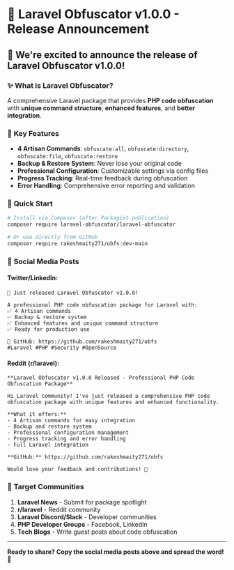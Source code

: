 # 🚀 Laravel Obfuscator v1.0.0 - Release Announcement

## 🎉 **We're excited to announce the release of Laravel Obfuscator v1.0.0!**

### ✨ **What is Laravel Obfuscator?**

A comprehensive Laravel package that provides **PHP code obfuscation** with **unique command structure**, **enhanced features**, and **better integration**.

### 🔧 **Key Features**

- **4 Artisan Commands**: `obfuscate:all`, `obfuscate:directory`, `obfuscate:file`, `obfuscate:restore`
- **Backup & Restore System**: Never lose your original code
- **Professional Configuration**: Customizable settings via config files
- **Progress Tracking**: Real-time feedback during obfuscation
- **Error Handling**: Comprehensive error reporting and validation

### 🚀 **Quick Start**

```bash
# Install via Composer (after Packagist publication)
composer require laravel-obfuscator/laravel-obfuscator

# Or use directly from GitHub
composer require rakeshmaity271/obfs:dev-main
```

### 📱 **Social Media Posts**

#### **Twitter/LinkedIn:**
```
🚀 Just released Laravel Obfuscator v1.0.0! 

A professional PHP code obfuscation package for Laravel with:
✅ 4 Artisan commands
✅ Backup & restore system  
✅ Enhanced features and unique command structure
✅ Ready for production use

🔗 GitHub: https://github.com/rakeshmaity271/obfs
#Laravel #PHP #Security #OpenSource
```

#### **Reddit (r/laravel):**
```
**Laravel Obfuscator v1.0.0 Released - Professional PHP Code Obfuscation Package**

Hi Laravel community! I've just released a comprehensive PHP code obfuscation package with unique features and enhanced functionality.

**What it offers:**
- 4 Artisan commands for easy integration
- Backup and restore system
- Professional configuration management
- Progress tracking and error handling
- Full Laravel integration

**GitHub:** https://github.com/rakeshmaity271/obfs

Would love your feedback and contributions! 🚀
```

### 🎯 **Target Communities**

1. **Laravel News** - Submit for package spotlight
2. **r/laravel** - Reddit community
3. **Laravel Discord/Slack** - Developer communities
4. **PHP Developer Groups** - Facebook, LinkedIn
5. **Tech Blogs** - Write guest posts about code obfuscation

---

**Ready to share? Copy the social media posts above and spread the word!** 🌟
